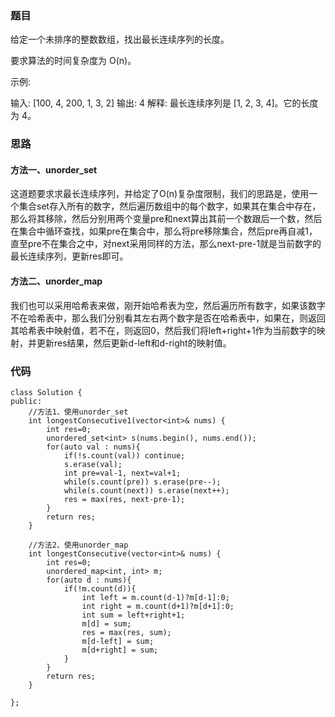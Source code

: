### 题目
给定一个未排序的整数数组，找出最长连续序列的长度。

要求算法的时间复杂度为 O(n)。

示例:

输入: [100, 4, 200, 1, 3, 2]
输出: 4
解释: 最长连续序列是 [1, 2, 3, 4]。它的长度为 4。


### 思路
#### 方法一、unorder_set
这道题要求求最长连续序列，并给定了O(n)复杂度限制，我们的思路是，使用一个集合set存入所有的数字，然后遍历数组中的每个数字，如果其在集合中存在，那么将其移除，然后分别用两个变量pre和next算出其前一个数跟后一个数，然后在集合中循环查找，如果pre在集合中，那么将pre移除集合，然后pre再自减1，直至pre不在集合之中，对next采用同样的方法，那么next-pre-1就是当前数字的最长连续序列，更新res即可。


#### 方法二、unorder_map
我们也可以采用哈希表来做，刚开始哈希表为空，然后遍历所有数字，如果该数字不在哈希表中，那么我们分别看其左右两个数字是否在哈希表中，如果在，则返回其哈希表中映射值，若不在，则返回0，然后我们将left+right+1作为当前数字的映射，并更新res结果，然后更新d-left和d-right的映射值。



### 代码
```
class Solution {
public:
    //方法1、使用unorder_set
    int longestConsecutive1(vector<int>& nums) {
        int res=0;
        unordered_set<int> s(nums.begin(), nums.end());
        for(auto val : nums){
            if(!s.count(val)) continue;
            s.erase(val);
            int pre=val-1, next=val+1;
            while(s.count(pre)) s.erase(pre--);
            while(s.count(next)) s.erase(next++);
            res = max(res, next-pre-1);
        }
        return res;
    }
    
    //方法2、使用unorder_map
    int longestConsecutive(vector<int>& nums) {
        int res=0;
        unordered_map<int, int> m;
        for(auto d : nums){
            if(!m.count(d)){
                int left = m.count(d-1)?m[d-1]:0;
                int right = m.count(d+1)?m[d+1]:0;
                int sum = left+right+1;
                m[d] = sum;
                res = max(res, sum);
                m[d-left] = sum;
                m[d+right] = sum;
            }
        }
        return res;
    }

};
```